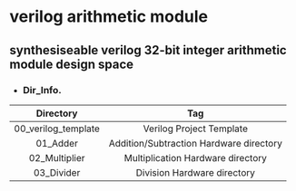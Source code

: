 # verilog arithmetic module
## synthesiseable verilog 32-bit integer arithmetic module design space


+ ### Dir_Info.  
|Directory|Tag|  
|:---:|:---:|  
|00_verilog_template|Verilog Project Template|  
|01_Adder|Addition/Subtraction Hardware directory|  
|02_Multiplier|Multiplication Hardware directory|  
|03_Divider|Division Hardware directory|  
